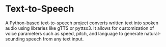 # Text-to-Speech
A Python-based text-to-speech project converts written text into spoken audio using libraries like gTTS or pyttsx3. It allows for customization of voice parameters such as speed, pitch, and language to generate natural-sounding speech from any text input.
